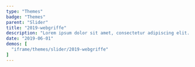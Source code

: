 ```yaml
---
type: "Themes"
badge: "Themes"
parent: "Slider"
title: "2019-webgriffe"
description: "Lorem ipsum dolor sit amet, consectetur adipiscing elit. Nunc tempus laoreet leo sit amet iaculis."
date: "2019-06-01"
demos: [
  "iframe/themes/slider/2019-webgriffe"
]
---
```

